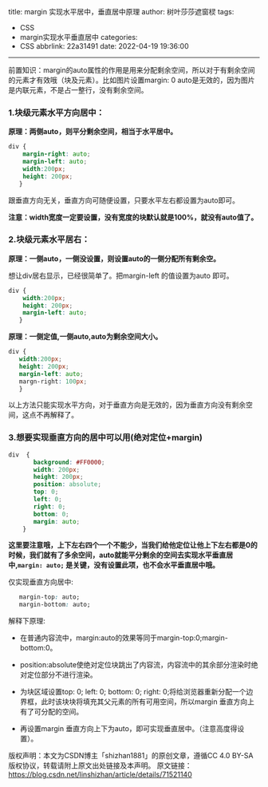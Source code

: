 title: margin 实现水平居中，垂直居中原理
author: 树叶莎莎遮窗棂
tags:
  - CSS
  - margin实现水平垂直居中
categories:
  - CSS
abbrlink: 22a31491
date: 2022-04-19 19:36:00
---
前置知识：margin的auto属性的作用是用来分配剩余空间，所以对于有剩余空间的元素才有效哦（块及元素）。比如图片设置margin: 0 auto是无效的，因为图片是内联元素，不是占一整行，没有剩余空间。

### 1.块级元素水平方向居中：

**原理：两侧auto，则平分剩余空间，相当于水平居中。**

```css
div { 
    margin-right: auto;
    margin-left: auto;
    width:200px;
    height: 200px; 
   }
``` 

<!-- more -->


跟垂直方向无关，垂直方向可随便设置，只要水平左右都设置为auto即可。

**注意：width宽度一定要设置，没有宽度的块默认就是100%，就没有auto值了。**



### 2.块级元素水平居右：

**原理：一侧auto，一侧没设置，则设置auto的一侧分配所有剩余空。**

想让div居右显示，已经很简单了。把margin-left 的值设置为auto 即可。

```css
div {
    width:200px; 
    height: 200px; 
    margin-left: auto;
   }
```



**原理：一侧定值,一侧auto,auto为剩余空间大小。**

```css
div {
   width:200px;
   height: 200px;
   margin-left: auto;
   margn-right: 100px;
   }
```

以上方法只能实现水平方向，对于垂直方向是无效的，因为垂直方向没有剩余空间，这点不再解释了。

### 3.想要实现垂直方向的居中可以用(绝对定位+margin)

```css
div  {
       background: #FF0000;
       width: 200px;
       height: 200px;
       position: absolute;
       top: 0;
       left: 0;
       right: 0;
       bottom: 0;
       margin: auto;
    }
```

**这里要注意哦，上下左右四个一个不能少，当我们给他定位让他上下左右都是0的时候，我们就有了多余空间，auto就能平分剩余的空间去实现水平垂直居中,```margin: auto;```  是关键，没有设置此项，也不会水平垂直居中哦。**

 仅实现垂直方向居中:
```css
   margin-top: auto;
   margin-bottom: auto;
```

解释下原理:

- 在普通内容流中，margin:auto的效果等同于margin-top:0;margin-bottom:0。

- position:absolute使绝对定位块跳出了内容流，内容流中的其余部分渲染时绝对定位部分不进行渲染。

- 为块区域设置top: 0; left: 0; bottom: 0; right: 0;将给浏览器重新分配一个边界框，此时该块块将填充其父元素的所有可用空间，所以margin 垂直方向上有了可分配的空间。

- 再设置margin 垂直方向上下为auto，即可实现垂直居中。（注意高度得设置）。


版权声明：本文为CSDN博主「shizhan1881」的原创文章，遵循CC 4.0 BY-SA版权协议，转载请附上原文出处链接及本声明。
原文链接：https://blog.csdn.net/linshizhan/article/details/71521140